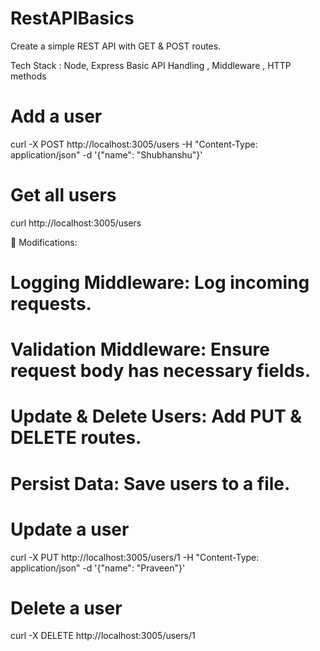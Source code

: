 # RestAPIBasics
Create a simple REST API with GET &amp; POST routes. 


Tech Stack : Node, Express
Basic API Handling , Middleware , HTTP methods


# Add a user

curl -X POST http://localhost:3005/users -H "Content-Type: application/json" -d '{"name": "Shubhanshu"}'


# Get all users

curl http://localhost:3005/users


🔄 Modifications:
# Logging Middleware: Log incoming requests.

# Validation Middleware: Ensure request body has necessary fields.

# Update & Delete Users: Add PUT & DELETE routes.

# Persist Data: Save users to a file.



# Update a user
curl -X PUT http://localhost:3005/users/1 -H "Content-Type: application/json" -d '{"name": "Praveen"}'

# Delete a user
curl -X DELETE http://localhost:3005/users/1